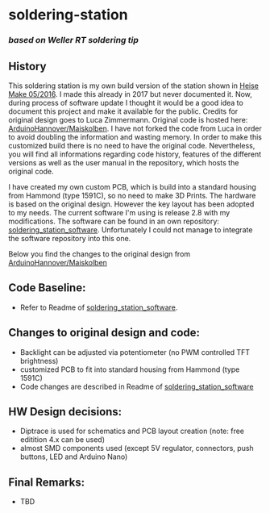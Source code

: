 # soldering-station
### ***based on Weller RT soldering tip***

History
----

 This soldering station is my own build version of the station shown in [Heise Make 05/2016](https://www.heise.de/select/make/2016/5/1476695937422186). I made this already in 2017 but never documented it. Now, during process of software update I thought it would be a good idea to document this project and make it available for the public. 
 Credits for original design goes to Luca Zimmermann.
 Original code is hosted here: [ArduinoHannover/Maiskolben](https://github.com/ArduinoHannover/Maiskolben). I have not forked the code from Luca in order to avoid doubling the information and wasting memory. 
 In order to make this customized build there is no need to have the original code. Nevertheless, you will find all informations regarding code history, features of the different versions as well as the user manual in the repository, which hosts the original code.
 
 I have created my own custom PCB, which is build into a standard housing from Hammond (type 1591C), so no need to make 3D Prints.
 The hardware is based on the original design. However the key layout has been adopted to my needs. The current software I'm using is release 2.8 with my modifications. The software can be found in an own repository:
 [soldering_station_software](https://github.com/Andy79881/soldering_station_software). Unfortunately I could not manage to integrate the software repository into this one.

Below you find the changes to the original design from [ArduinoHannover/Maiskolben](https://github.com/ArduinoHannover/Maiskolben)

Code Baseline:
---
- Refer to Readme of [soldering_station_software](https://github.com/Andy79881/soldering_station_software).

Changes to original design and code:
----

- Backlight can be adjusted via potentiometer (no PWM controlled TFT brightness)
- customized PCB to fit into standard housing from Hammond (type 1591C)
- Code changes are described in Readme of [soldering_station_software](https://github.com/Andy79881/soldering_station_software)

HW Design decisions:
----
- Diptrace is used for schematics and PCB layout creation (note: free editition 4.x can be used)
- almost SMD components used (except 5V regulator, connectors, push buttons, LED and Arduino Nano)


Final Remarks:
---
- TBD
